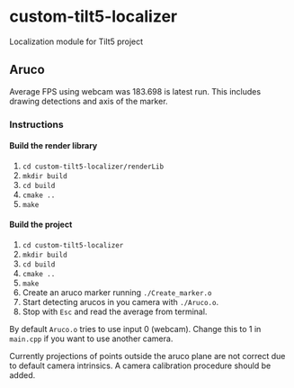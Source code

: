 # custom-tilt5-localizer

Localization module for Tilt5 project

## Aruco

Average FPS using webcam was 183.698 is latest run. This includes drawing detections and axis of the marker.

### Instructions

#### Build the render library
1. `cd custom-tilt5-localizer/renderLib`
2. `mkdir build`
3. `cd build`
4. `cmake ..`
5. `make`

#### Build the project

1. `cd custom-tilt5-localizer`
2. `mkdir build`
3. `cd build`
4. `cmake ..`
5. `make`
6. Create an aruco marker running `./Create_marker.o`
7. Start detecting arucos in you camera with `./Aruco.o`.
8. Stop with `Esc` and read the average from terminal.

By default `Aruco.o` tries to use input 0 (webcam). Change this to 1 in `main.cpp` if you want to use another camera.

Currently projections of points outside the aruco plane are not correct due to default camera intrinsics. A camera calibration procedure should be added.
